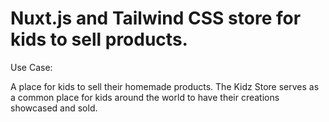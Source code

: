 # Nuxt.js and Tailwind CSS store for kids to sell products. 

Use Case:

A place for kids to sell their homemade products. The Kidz Store serves as a common place for kids around the world to have their creations showcased and sold.

